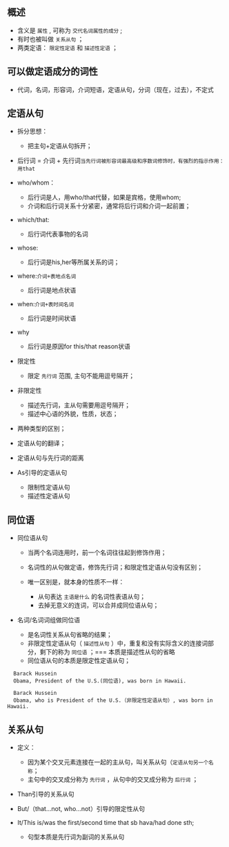 ## 概述

* 含义是 `属性` , 可称为 `交代名词属性的成分` ; 
* 有时也被叫做 `关系从句` ；
* 两类定语： `限定性定语` 和 `描述性定语` ；

## 可以做定语成分的词性
* 代词，名词，形容词，介词短语，定语从句，分词（现在，过去），不定式

## 定语从句

* 拆分思想：
  + 把主句+定语从句拆开； 

* 后行词 = 介词 + 先行词`当先行词被形容词最高级和序数词修饰时，有强烈的指示作用：用that`

* who/whom： 
  - 后行词是人，用who/that代替，如果是宾格，使用whom;
  - 介词和后行词关系十分紧密，通常将后行词和介词一起前置；

* which/that:
  - 后行词代表事物的名词

* whose:
  - 后行词是his,her等所属关系的词；

* where:`介词+表地点名词`
  - 后行词是地点状语

* when:`介词+表时间名词`
  - 后行词是时间状语

* why
  - 后行词是原因for this/that reason状语

* 限定性
  + 限定 `先行词` 范围, 主句不能用逗号隔开；

* 非限定性
  + 描述先行词，主从句需要用逗号隔开；
  + 描述中心语的外貌，性质，状态；

* 两种类型的区别；

* 定语从句的翻译；

* 定语从句与先行词的距离

* As引导的定语从句
  + 限制性定语从句
  + 描述性定语从句

## 同位语

* 同位语从句
  + 当两个名词连用时，前一个名词往往起到修饰作用；
  + 名词性的从句做定语，修饰先行词；和限定性定语从句没有区别；
  + 唯一区别是，就本身的性质不一样：

     - 从句表达 `主语是什么` 的名词性表语从句；
     - 去掉无意义的连词，可以合并成同位语从句；

* 名词/名词词组做同位语
  + 是名词性关系从句省略的结果；
  + 非限定性定语从句（ `描述性从句` ）中，重复和没有实际含义的连接词部分，剩下的称为 `同位语` ；=== 本质是描述性从句的省略
  + 同位语从句的本质是限定性定语从句；

``` 
  Barack Hussein
  Obama, President of the U.S.(同位语), was born in Hawaii.

  Barack Hussein
  Obama, who is President of the U.S.（非限定性定语从句）, was born in Hawaii.
```

## 关系从句

* 定义：
  + 因为某个交叉元素连接在一起的主从句，叫关系从句（`定语从句另一个名称`；
  + 主句中的交叉成分称为 `先行词` ，从句中的交叉成分称为 `后行词` ；

* Than引导的关系从句

* But/（that...not, who...not）引导的限定性从句

* It/This is/was the first/second time that sb hava/had done sth; 
  + 句型本质是先行词为副词的关系从句
